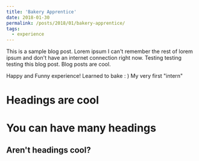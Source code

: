 ```yaml
---
title: 'Bakery Apprentice'
date: 2018-01-30
permalink: /posts/2018/01/bakery-apprentice/
tags:
  - experience
---
```


This is a sample blog post. Lorem ipsum I can't remember the rest of lorem ipsum and don't have an internet connection right now. Testing testing testing this blog post. Blog posts are cool.

Happy and Funny experience! Learned to bake : ) My very first "intern"

Headings are cool
======

You can have many headings
======

Aren't headings cool?
------